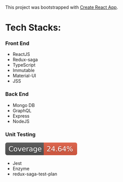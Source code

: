 This project was bootstrapped with [Create React App](https://github.com/facebookincubator/create-react-app).


# Tech Stacks:

### Front End 
- ReactJS
- Redux-saga
- TypeScript
- Immutable
- Material-UI
- JSS

### Back End
- Mongo DB
- GraphQL
- Express
- NodeJS

### Unit Testing 

![Coverage badge](public/coverage-badge.svg "Coverage badge")

- Jest
- Enzyme
- redux-saga-test-plan
